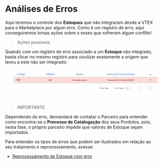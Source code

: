 # Análises de Erros
Aqui teremos o controle dos **Estoques** que não integraram desde a VTEX para o Marketplace por algum erro. Como é um registro de erro, aqui conseguiremos tomas ações sobre o esses que sofreram algum conflito!
> Ações possíveis

Quando com um registro de erro associado a um **Estoque** não integrado, basta clicar no mesmo registro para visulizar exatamente a origem que levou a este não ser integrado:

![Análise erro](V_analiseerro_estoque.gif)

> IMPORTANTE

Dependendo do erro, demandará de contatar o Parceiro para entender como encontra-se o **Precesso de Catalogação** dos seus Produtos, pois, nesta fase, o próprio parceiro impede que valores de Estoque sejam importados.

Para entender os tipos de erros que podem ser ilustrados em relação ao seu tratamento e reprocessamento, acesse:

* [Reprocessamento de Estoque com erro](reprocessamento-de-estoque-com-erro\README.md)
